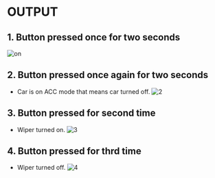 # OUTPUT

## 1. Button pressed once for two seconds
![on](https://user-images.githubusercontent.com/101030179/168251121-8df7fd82-7ebb-4e77-9e31-d89c19f239c7.png)


## 2. Button  pressed once again for two seconds
* Car is on ACC mode that means car turned off.
![2](https://user-images.githubusercontent.com/101174057/167471797-064b7e26-b759-406b-a06f-d0ad0b37e4e6.png)

## 3. Button pressed for second time
* Wiper turned on.
![3](https://user-images.githubusercontent.com/101174057/167471813-450ece14-5020-4a9d-a4f4-a8d41955ab58.png)

## 4. Button pressed for thrd time
* Wiper turned off. 
![4](https://user-images.githubusercontent.com/101174057/167471826-916c1217-138d-4ebe-abf3-507395863fa4.png)
